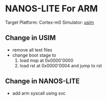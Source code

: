 # NANOS-LITE For ARM

Target Platform: Cortex-m0
Simulator: [usim](https://github.com/bravegnu/usim)

## Change in USIM

- remove all test files
- change boot stage to
    1. load msp at 0x0000'0000
    2. load rst at 0x0000'0004 and jump to rst

## Change in NANOS-LITE

- add arm syscall using svc